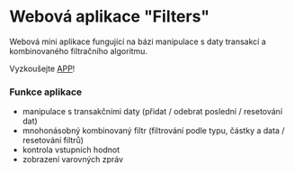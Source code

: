 # Webová aplikace "Filters"

Webová mini aplikace fungující na bázi manipulace s daty transakcí a kombinovaného filtračního algoritmu.

Vyzkoušejte [APP](https://ballaylukas.github.io/App-Filters/)!

### Funkce aplikace
* manipulace s transakčními daty (přidat / odebrat poslední / resetování dat)
* mnohonásobný kombinovaný filtr (filtrování podle typu, částky a data / resetování filtrů)
* kontrola vstupních hodnot
* zobrazení varovných zpráv

